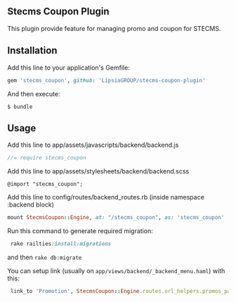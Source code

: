 ## Stecms Coupon Plugin

This plugin provide feature for managing promo and coupon for STECMS.

## Installation
Add this line to your application's Gemfile:
```ruby
gem 'stecms_coupon', github: 'LipsiaGROUP/stecms-coupon-plugin'
```

And then execute:

    $ bundle
    
## Usage

Add this line to app/assets/javascripts/backend/backend.js

```javascript
//= require stecms_coupon
```

Add this line to app/assets/stylesheets/backend/backend.scss

```stylesheet
@import "stecms_coupon";
```

Add this line to config/routes/backend_routes.rb (inside namespace :backend block)

```ruby
mount StecmsCoupon::Engine, at: "/stecms_coupon", as: 'stecms_coupon'
```

Run this command to generate required migration:
```ruby
 rake railties:install:migrations
```

and then `rake db:migrate`

You can setup link (usually on `app/views/backend/_backend_menu.haml`) with this:
```ruby
 link_to 'Promotion', StecmsCoupon::Engine.routes.url_helpers.promos_path
```
